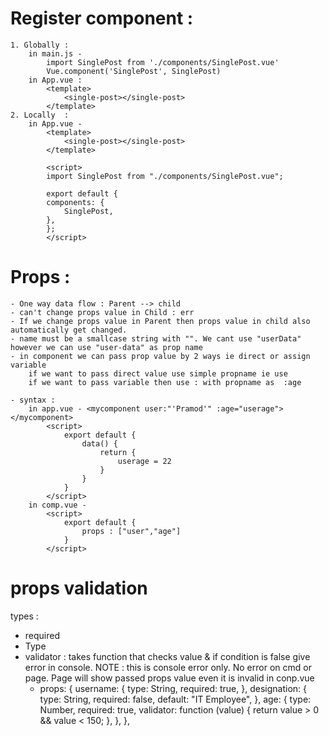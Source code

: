 # Register component :
    1. Globally :
        in main.js -
            import SinglePost from './components/SinglePost.vue'
            Vue.component('SinglePost', SinglePost)
        in App.vue : 
            <template>
                <single-post></single-post>
            </template>
    2. Locally  :
        in App.vue -
            <template>
                <single-post></single-post>
            </template>

            <script>
            import SinglePost from "./components/SinglePost.vue";

            export default {
            components: {
                SinglePost,
            },
            };
            </script>

# Props : 
    - One way data flow : Parent --> child
    - can't change props value in Child : err
    - If we change props value in Parent then props value in child also automatically get changed.
    - name must be a smallcase string with "". We cant use "userData" however we can use "user-data" as prop name
    - in component we can pass prop value by 2 ways ie direct or assign variable
        if we want to pass direct value use simple propname ie use
        if we want to pass variable then use : with propname as  :age

    - syntax : 
        in app.vue - <mycomponent user:"'Pramod'" :age="userage"></mycomponent>
            <script>
                export default {
                    data() {
                        return {
                            userage = 22
                        }
                    }
                }
            </script>
        in comp.vue - 
            <script>
                export default {
                    props : ["user","age"]
                }
            </script>

# props validation
 types :
  - required
  - Type
  - validator : takes function that checks value & if condition is false give error in console.
  NOTE : this is console error only. No error on cmd or page. Page will show passed props value even it is invalid
 in conp.vue
    - props: {
        username: {
        type: String,
        required: true,
        },
        designation: {
        type: String,
        required: false,
        default: "IT Employee",
        },
        age: {
        type: Number,
        required: true,
        validator: function (value) {
            return value > 0 && value < 150;
        },
        },
    },
